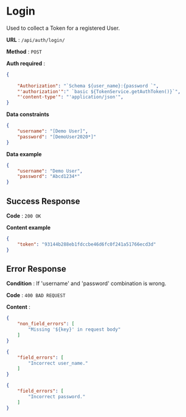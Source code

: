 # Login

Used to collect a Token for a registered User.

**URL** : `/api/auth/login/`

**Method** : `POST`

**Auth required** : 
```json
{
    
    "Authorization": "`Schema ${user_name}:{password `",
    "'authorization'":" `basic ${TokenService.getAuthToken()}`",
    "'content-type'": "'application/json'",
}

```

**Data constraints**

```json
{
    "username": "[Demo User]",
    "password": "[DemoUser2020*]"
}
```

**Data example**

```json
{
    "username": "Demo User",
    "password": "Abcd1234*"
}
```

## Success Response

**Code** : `200 OK`

**Content example**

```json
{
    "token": "93144b288eb1fdccbe46d6fc0f241a51766ecd3d"
}
```

## Error Response

**Condition** : If 'username' and 'password' combination is wrong.

**Code** : `400 BAD REQUEST`

**Content** :

```json
{
    "non_field_errors": [
        "Missing '${key}' in request body"
    ]
}

{
    "field_errors": [
        "Incorrect user_name."
    ]
}

{
    "field_errors": [
        "Incorrect password."
    ]
}
```
